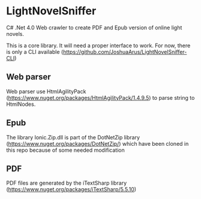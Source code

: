 # LightNovelSniffer
C# .Net 4.0 Web crawler to create PDF and Epub version of online light novels.

This is a core library. It will need a proper interface to work. For now, there is only a CLI available (https://github.com/JoshuaArus/LightNovelSniffer-CLI)

## Web parser
Web parser use HtmlAgilityPack (https://www.nuget.org/packages/HtmlAgilityPack/1.4.9.5) to parse string to HtmlNodes.

## Epub
The library Ionic.Zip.dll is part of the DotNetZip library (https://www.nuget.org/packages/DotNetZip/) which have been cloned in this repo because of some needed modification

## PDF
PDF files are generated by the iTextSharp library (https://www.nuget.org/packages/iTextSharp/5.5.10)